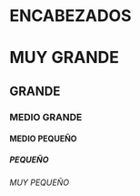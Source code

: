 # ENCABEZADOS


# MUY GRANDE
## GRANDE
### MEDIO GRANDE
#### MEDIO PEQUEÑO
##### PEQUEÑO
###### MUY PEQUEÑO 